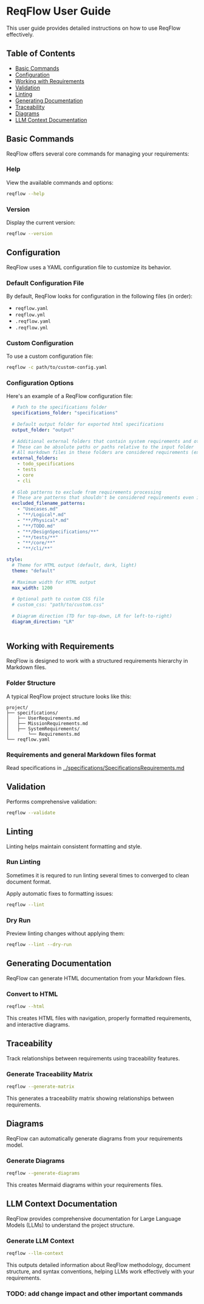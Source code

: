 # ReqFlow User Guide

This user guide provides detailed instructions on how to use ReqFlow effectively.

## Table of Contents

- [Basic Commands](#basic-commands)
- [Configuration](#configuration)
- [Working with Requirements](#working-with-requirements)
- [Validation](#validation)
- [Linting](#linting)
- [Generating Documentation](#generating-documentation)
- [Traceability](#traceability)
- [Diagrams](#diagrams)
- [LLM Context Documentation](#llm-context-documentation)

## Basic Commands

ReqFlow offers several core commands for managing your requirements:

### Help

View the available commands and options:

```bash
reqflow --help
```

### Version

Display the current version:

```bash
reqflow --version
```

## Configuration

ReqFlow uses a YAML configuration file to customize its behavior.

### Default Configuration File

By default, ReqFlow looks for configuration in the following files (in order):
- `reqflow.yaml`
- `reqflow.yml`
- `.reqflow.yaml`
- `.reqflow.yml`

### Custom Configuration

To use a custom configuration file:

```bash
reqflow -c path/to/custom-config.yaml
```

### Configuration Options

Here's an example of a ReqFlow configuration file:

```yaml
  # Path to the specifications folder
  specifications_folder: "specifications"
  
  # Default output folder for exported html specifications
  output_folder: "output"
  
  # Additional external folders that contain system requirements and other files
  # These can be absolute paths or paths relative to the input folder
  # All markdown files in these folders are considered requirements (except those matching exclusion patterns)
  external_folders:
    - todo_specifications
    - tests
    - core
    - cli
      
  # Glob patterns to exclude from requirements processing
  # These are patterns that shouldn't be considered requirements even if they're in specifications or external folders
  excluded_filename_patterns:
    - "Usecases.md"
    - "**/Logical*.md"
    - "**/Physical*.md"
    - "**/TODO.md"
    - "**/DesignSpecifications/**"        
    - "**/tests/**"    
    - "**/core/**"    
    - "**/cli/**"            

style:
  # Theme for HTML output (default, dark, light)
  theme: "default"
  
  # Maximum width for HTML output
  max_width: 1200
  
  # Optional path to custom CSS file
  # custom_css: "path/to/custom.css"
  
  # Diagram direction (TD for top-down, LR for left-to-right)
  diagram_direction: "LR"
  
```

## Working with Requirements

ReqFlow is designed to work with a structured requirements hierarchy in Markdown files.

### Folder Structure

A typical ReqFlow project structure looks like this:

```
project/
├── specifications/
│   ├── UserRequirements.md
│   ├── MissionRequirements.md
│   ├── SystemRequirements/
│       └── Requirements.md
└── reqflow.yaml
```

### Requirements and general Markdown files format

Read specifications in [../specifications/SpecificationsRequirements.md](../specifications/SpecificationsRequirements.md)


## Validation

Performs comprehensive validation:

```bash
reqflow --validate
```

## Linting

Linting helps maintain consistent formatting and style.

### Run Linting

Sometimes it is requred to run linting several times to converged to clean document format.

Apply automatic fixes to formatting issues:

```bash
reqflow --lint
```

### Dry Run

Preview linting changes without applying them:

```bash
reqflow --lint --dry-run
```

## Generating Documentation

ReqFlow can generate HTML documentation from your Markdown files.

### Convert to HTML

```bash
reqflow --html
```

This creates HTML files with navigation, properly formatted requirements, and interactive diagrams.

## Traceability

Track relationships between requirements using traceability features.

### Generate Traceability Matrix

```bash
reqflow --generate-matrix
```

This generates a traceability matrix showing relationships between requirements.

## Diagrams

ReqFlow can automatically generate diagrams from your requirements model.

### Generate Diagrams

```bash
reqflow --generate-diagrams
```

This creates Mermaid diagrams within your requirements files.

## LLM Context Documentation

ReqFlow provides comprehensive documentation for Large Language Models (LLMs) to understand the project structure.

### Generate LLM Context

```bash
reqflow --llm-context
```

This outputs detailed information about ReqFlow methodology, document structure, and syntax conventions, helping LLMs work effectively with your requirements.

### TODO: add change impact and other important commands 
